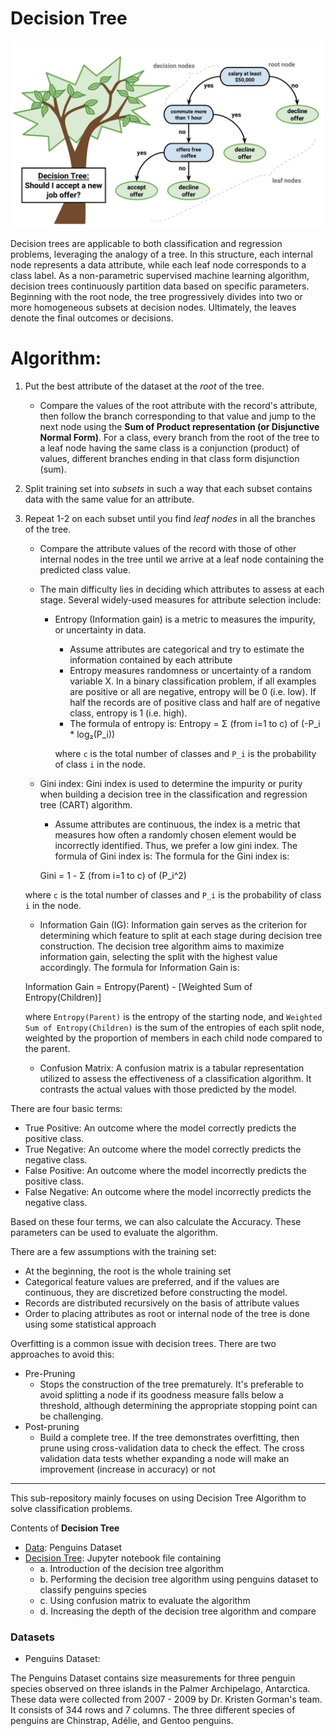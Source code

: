 # Decision Tree

<img src="Image/decision-tree.png" alt="Drawing" style="width: 500px;"/>

Decision trees are applicable to both classification and regression problems, leveraging the analogy of a tree. In this structure, each internal node represents a data attribute, while each leaf node corresponds to a class label. As a non-parametric supervised machine learning algorithm, decision trees continuously partition data based on specific parameters. Beginning with the root node, the tree progressively divides into two or more homogeneous subsets at decision nodes. Ultimately, the leaves denote the final outcomes or decisions.

# Algorithm:
1. Put the best attribute of the dataset at the _root_ of the tree.
   - Compare the values of the root attribute with the record's attribute, then follow the branch corresponding to that value and jump to the next node using the **Sum of Product representation (or Disjunctive Normal Form)**. For a class, every branch from the root of the tree to a leaf node having the same class is a conjunction (product) of values, different branches ending in that class form disjunction (sum).
2. Split training set into _subsets_ in such a way that each subset contains data with the same value for an attribute.
3. Repeat 1-2 on each subset until you find _leaf nodes_ in all the branches of the tree.
   - Compare the attribute values of the record with those of other internal nodes in the tree until we arrive at a leaf node containing the predicted class value.
   - The main difficulty lies in deciding which attributes to assess at each stage. Several widely-used measures for attribute selection include:
   
     - Entropy (Information gain) is a metric to measures the impurity, or uncertainty in data. 
       - Assume attributes are categorical and try to estimate the information contained by each attribute
       - Entropy measures randomness or uncertainty of a random variable X. In a binary classification problem, if all examples are positive or all are negative, entropy will be 0 (i.e. low). If half the records are of positive class and half are of negative class, entropy is 1 (i.e. high).
       - The formula of entropy is:
       Entropy = Σ (from i=1 to c) of (-P_i * log₂(P_i))

       where `c` is the total number of classes and `P_i` is the probability of class `i` in the node.

    
    - Gini index: Gini index is used to determine the impurity or purity when building a decision tree in the classification and regression tree (CART) algorithm.
      - Assume attributes are continuous, the index is a metric that measures how often a randomly chosen element would be incorrectly identified. Thus, we prefer a low gini index. The formula of Gini index is: The formula for the Gini index is:
      
      Gini = 1 - Σ (from i=1 to c) of (P_i^2)

     where `c` is the total number of classes and `P_i` is the probability of class `i` in the node.
  

   - Information Gain (IG): Information gain serves as the criterion for determining which feature to split at each stage during decision tree construction. The decision tree algorithm aims to maximize information gain, selecting the split with the highest value accordingly. The formula for Information Gain is:

   Information Gain = Entropy(Parent) - [Weighted Sum of Entropy(Children)]

   where `Entropy(Parent)` is the entropy of the starting node, and `Weighted Sum of Entropy(Children)` is the sum of the entropies of each split node, weighted by the proportion of members in each child node compared to the parent.


   - Confusion Matrix: A confusion matrix is a tabular representation utilized to assess the effectiveness of a classification algorithm. It contrasts the actual values with those predicted by the model.

There are four basic terms:

* True Positive: An outcome where the model correctly predicts the positive class.
* True Negative: An outcome where the model correctly predicts the negative class.
* False Positive: An outcome where the model incorrectly predicts the positive class.
* False Negative: An outcome where the model incorrectly predicts the negative class.

Based on these four terms, we can also calculate the Accuracy. These parameters can be used to evaluate the algorithm.

There are a few assumptions with the training set: 
- At the beginning, the root is the whole training set
- Categorical feature values are preferred, and if the values are continuous, they are discretized before constructing the model.
- Records are distributed recursively on the basis of attribute values
- Order to placing attributes as root or internal node of the tree is done using some statistical approach

Overfitting is a common issue with decision trees. There are two approaches to avoid this:
- Pre-Pruning
  - Stops the construction of the tree prematurely. It's preferable to avoid splitting a node if its goodness measure falls below a threshold, although determining the appropriate stopping point can be challenging.
- Post-pruning
  - Build a complete tree. If the tree demonstrates overfitting, then prune using cross-validation data to check the effect. The cross validation data tests whether expanding a node will make an improvement (increase in accuracy) or not


---


This sub-repository mainly focuses on using Decision Tree Algorithm to solve classification problems.

Contents of **Decision Tree**

  * [Data](https://github.com/sharma7056/renuinde577project/tree/main/SupervisedLearning/8%20-%20Decision%20Tree/Data): Penguins Dataset
* [Decision Tree](https://github.com/sharma7056/renuinde577project/blob/main/SupervisedLearning/8%20-%20Decision%20Tree/Decision%20Tree.ipynb): Jupyter notebook file containing
  * a. Introduction of the decision tree algorithm
  * b. Performing the decision tree algorithm using penguins dataset to classify penguins species
  * c. Using confusion matrix to evaluate the algorithm
  * d. Increasing the depth of the decision tree algorithm and compare


### Datasets
* Penguins Dataset:

The Penguins Dataset contains size measurements for three penguin species observed on three islands in the Palmer Archipelago, Antarctica. These data were collected from 2007 - 2009 by Dr. Kristen Gorman's team. It consists of 344 rows and 7 columns. The three different species of penguins are Chinstrap, Adélie, and Gentoo penguins.
